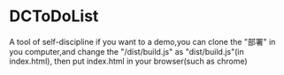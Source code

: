 # DCToDoList
A tool of self-discipline
if you want to a demo,you can clone the "部署" in you computer,and change the "/dist/build.js" as "dist/build.js"(in index.html),
then put index.html in your browser(such as chrome)
